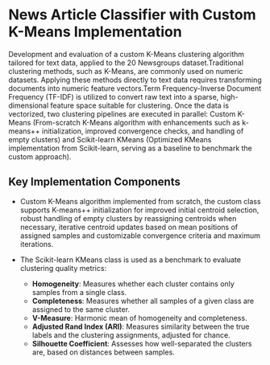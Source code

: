 # News Article Classifier with Custom K-Means Implementation

Development and evaluation of a custom K-Means clustering algorithm tailored for text data, applied to the 20 Newsgroups dataset.Traditional clustering methods, such as K-Means, are commonly used on numeric datasets. Applying these methods directly to text data requires transforming documents into numeric feature vectors.Term Frequency-Inverse Document Frequency (TF-IDF) is utilized to convert raw text into a sparse, high-dimensional feature space suitable for clustering. Once the data is vectorized, two clustering pipelines are executed in parallel: Custom K-Means (From-scratch K-Means algorithm with enhancements such as k-means++ initialization, improved convergence checks, and handling of empty clusters) and Scikit-learn KMeans (Optimized KMeans implementation from Scikit-learn, serving as a baseline to benchmark the custom approach).

## Key Implementation Components

- Custom K-Means algorithm implemented from scratch, the custom class supports K-means++ initialization for improved initial centroid selection, robust handling of empty clusters by reassigning centroids when necessary, iterative centroid updates based on mean positions of assigned samples and customizable convergence criteria and maximum iterations.

- The Scikit-learn KMeans class is used as a benchmark to evaluate clustering quality metrics:
  - **Homogeneity**: Measures whether each cluster contains only samples from a single class.
  - **Completeness**: Measures whether all samples of a given class are assigned to the same cluster.
  - **V-Measure**: Harmonic mean of homogeneity and completeness.
  - **Adjusted Rand Index (ARI)**: Measures similarity between the true labels and the clustering assignments, adjusted for chance.
  - **Silhouette Coefficient**: Assesses how well-separated the clusters are, based on distances between samples.
